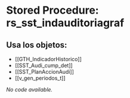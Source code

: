 # Stored Procedure: rs_sst_indauditoriagraf

## Usa los objetos:
- [[GTH_IndicadorHistorico]]
- [[SST_Audi_cump_det]]
- [[SST_PlanAccionAudi]]
- [[v_gen_periodos_t]]

*No code available.*
